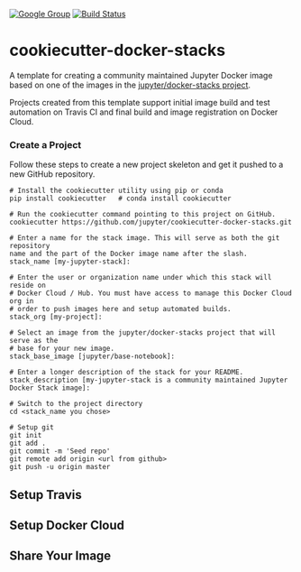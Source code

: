 [![Google Group](https://img.shields.io/badge/-Google%20Group-lightgrey.svg)](https://groups.google.com/forum/#!forum/jupyter)
[![Build Status](https://travis-ci.org/jupyter/cookiecutter-docker-stacks.svg?branch=master)](https://travis-ci.org/jupyter/cookiecutter-docker-stacks)

# cookiecutter-docker-stacks

A template for creating a community maintained Jupyter Docker image based on
one of the images in the [jupyter/docker-stacks project](https://github.com/jupyter/docker-stacks).

Projects created from this template support initial image build and test
automation on Travis CI and final build and image registration on Docker Cloud.

### Create a Project

Follow these steps to create a new project skeleton and get it pushed
to a new GitHub repository.

```
# Install the cookiecutter utility using pip or conda
pip install cookiecutter   # conda install cookiecutter

# Run the cookiecutter command pointing to this project on GitHub.
cookiecutter https://github.com/jupyter/cookiecutter-docker-stacks.git

# Enter a name for the stack image. This will serve as both the git repository
name and the part of the Docker image name after the slash.
stack_name [my-jupyter-stack]:

# Enter the user or organization name under which this stack will reside on
# Docker Cloud / Hub. You must have access to manage this Docker Cloud org in
# order to push images here and setup automated builds.
stack_org [my-project]:

# Select an image from the jupyter/docker-stacks project that will serve as the
# base for your new image.
stack_base_image [jupyter/base-notebook]:

# Enter a longer description of the stack for your README.
stack_description [my-jupyter-stack is a community maintained Jupyter Docker Stack image]:

# Switch to the project directory
cd <stack_name you chose>

# Setup git
git init
git add .
git commit -m 'Seed repo'
git remote add origin <url from github>
git push -u origin master
```

## Setup Travis

## Setup Docker Cloud

## Share Your Image